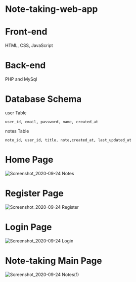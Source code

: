 # Note-taking-web-app

# Front-end
HTML, CSS, JavaScript

# Back-end 
PHP and MySql

# Database Schema
user Table

    user_id, email, password, name, created_at
notes Table

    note_id, user_id, title, note,created_at, last_updated_at

# Home Page
![Screenshot_2020-09-24 Notes](https://user-images.githubusercontent.com/49345370/94140437-de7d9180-fe88-11ea-8f44-a35ed175d30d.png)

# Register Page
![Screenshot_2020-09-24 Register](https://user-images.githubusercontent.com/49345370/94140536-010faa80-fe89-11ea-8466-d7a02b477405.png)

# Login Page
![Screenshot_2020-09-24 Login](https://user-images.githubusercontent.com/49345370/94140626-23a1c380-fe89-11ea-83e3-0a77525556dd.png)

# Note-taking Main Page
![Screenshot_2020-09-24 Notes(1)](https://user-images.githubusercontent.com/49345370/94140692-4207bf00-fe89-11ea-9777-f5d74445dcd7.png)



